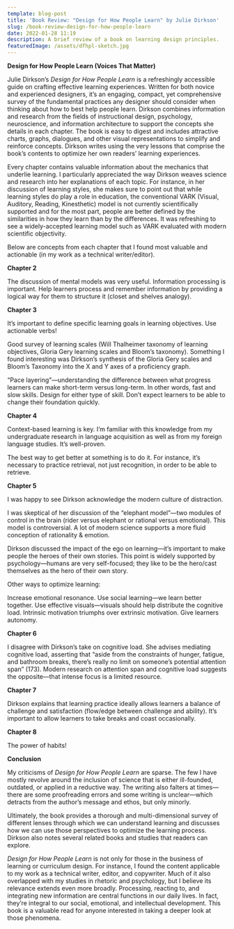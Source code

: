 ```yaml
---
template: blog-post
title: 'Book Review: "Design for How People Learn" by Julie Dirkson'
slug: /book-review-design-for-how-people-learn
date: 2022-01-28 11:19
description: A brief review of a book on learning design principles.
featuredImage: /assets/dfhpl-sketch.jpg
---
```

**Design for How People Learn (Voices That Matter)**

Julie Dirkson’s *Design for How People Learn* is a refreshingly accessible guide on crafting effective learning experiences. Written for both novice and experienced designers, it’s an engaging, compact, yet comprehensive survey of the fundamental practices any designer should consider when thinking about how to best help people learn. Dirkson combines information and research from the fields of instructional design, psychology, neuroscience, and information architecture to support the concepts she details in each chapter. The book is easy to digest and includes attractive charts, graphs, dialogues, and other visual representations to simplify and reinforce concepts. Dirkson writes using the very lessons that comprise the book’s contents to optimize her own readers’ learning experiences.

Every chapter contains valuable information about the mechanics that underlie learning. I particularly appreciated the way Dirkson weaves science and research into her explanations of each topic. For instance, in her discussion of learning styles, she makes sure to point out that while learning styles do play a role in education, the conventional VARK (Visual, Auditory, Reading, Kinesthetic) model is not currently scientifically supported and for the most part, people are better defined by the similarities in how they learn than by the differences. It was refreshing to see a widely-accepted learning model such as VARK evaluated with modern scientific objectivity.

Below are concepts from each chapter that I found most valuable and actionable (in my work as a technical writer/editor).

**Chapter 2**

The discussion of mental models was very useful. Information processing is important. Help learners process and remember information by providing a logical way for them to structure it (closet and shelves analogy).

**Chapter 3**

It’s important to define specific learning goals in learning objectives. Use actionable verbs!

Good survey of learning scales (Will Thalheimer taxonomy of learning objectives, Gloria Gery learning scales and Bloom’s taxonomy). Something I found interesting was Dirkson’s synthesis of the Gloria Gery scales and Bloom’s Taxonomy into the X and Y axes of a proficiency graph.

“Pace layering”—understanding the difference between what progress learners can make short-term versus long-term. In other words, fast and slow skills. Design for either type of skill. Don’t expect learners to be able to change their foundation quickly.

**Chapter 4**

Context-based learning is key. I’m familiar with this knowledge from my undergraduate research in language acquisition as well as from my foreign language studies. It’s well-proven.

The best way to get better at something is to do it. For instance, it’s necessary to practice retrieval, not just recognition, in order to be able to retrieve.

**Chapter 5**

I was happy to see Dirkson acknowledge the modern culture of distraction.

I was skeptical of her discussion of the “elephant model”—two modules of control in the brain (rider versus elephant or rational versus emotional). This model is controversial. A lot of modern science supports a more fluid conception of rationality & emotion.

Dirkson discussed the impact of the ego on learning—it’s important to make people the heroes of their own stories. This point is widely supported by psychology—humans are very self-focused; they like to be the hero/cast themselves as the hero of their own story.

Other ways to optimize learning:

Increase emotional resonance.
Use social learning—we learn better together.
Use effective visuals—visuals should help distribute the cognitive load.
Intrinsic motivation triumphs over extrinsic motivation. Give learners autonomy.

**Chapter 6**

I disagree with Dirkson’s take on cognitive load. She advises mediating cognitive load, asserting that “aside from the constraints of hunger, fatigue, and bathroom breaks, there’s really no limit on someone’s potential attention span” (173). Modern research on attention span and cognitive load suggests the opposite—that intense focus is a limited resource.

**Chapter 7**

Dirkson explains that learning practice ideally allows learners a balance of challenge and satisfaction (flow/edge between challenge and ability). It’s important to allow learners to take breaks and coast occasionally.

**Chapter 8**

The power of habits!

**Conclusion**

My criticisms of *Design for How People Learn* are sparse. The few I have mostly revolve around the inclusion of science that is either ill-founded, outdated, or applied in a reductive way. The writing also falters at times—there are some proofreading errors and some writing is unclear—which detracts from the author’s message and ethos, but only minorly.

Ultimately, the book provides a thorough and multi-dimensional survey of different lenses through which we can understand learning and discusses how we can use those perspectives to optimize the learning process. Dirkson also notes several related books and studies that readers can explore.

*Design for How People Learn* is not only for those in the business of learning or curriculum design. For instance, I found the content applicable to my work as a technical writer, editor, and copywriter. Much of it also overlapped with my studies in rhetoric and psychology, but I believe its relevance extends even more broadly. Processing, reacting to, and integrating new information are central functions in our daily lives. In fact, they’re integral to our social, emotional, and intellectual development. This book is a valuable read for anyone interested in taking a deeper look at those phenomena.
